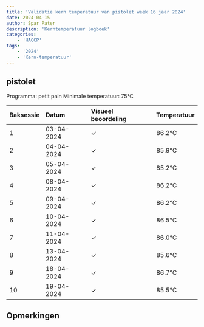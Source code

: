 ```yaml
---
title: 'Validatie kern temperatuur van pistolet week 16 jaar 2024'
date: 2024-04-15
author: Spar Pater
description: 'Kerntemperatuur logboek'
categories:
    - 'HACCP'
tags:
    - '2024'
    - 'Kern-temperatuur'
---
```


## pistolet

Programma: petit pain
Minimale temperatuur: 75°C

| Baksessie | Datum | Visueel beoordeling | Temperatuur |
|:---|:---|:---|:---|
| 1 | 03-04-2024 | &check; | 86.2°C |
| 2 | 04-04-2024 | &check; | 85.9°C |
| 3 | 05-04-2024 | &check; | 85.2°C |
| 4 | 08-04-2024 | &check; | 86.2°C |
| 5 | 09-04-2024 | &check; | 86.2°C |
| 6 | 10-04-2024 | &check; | 86.5°C |
| 7 | 11-04-2024 | &check; | 86.0°C |
| 8 | 13-04-2024 | &check; | 85.6°C |
| 9 | 18-04-2024 | &check; | 86.7°C |
| 10 | 19-04-2024 | &check; | 85.5°C |

## Opmerkingen


